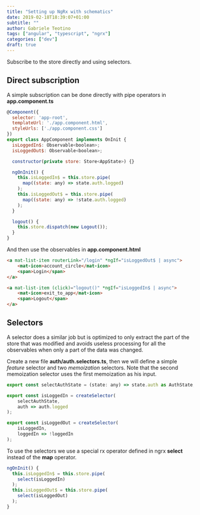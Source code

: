 ```yaml
---
title: "Setting up NgRx with schematics"
date: 2019-02-18T18:39:07+01:00
subtitle: ""
author: Gabriele Teotino
tags: ["angular", "typescript", "ngrx"]
categories: ["dev"]
draft: true
---
```


Subscribe to the store directly and using selectors.

<!--more-->

## Direct subscription

A simple subscription can be done directly with pipe operators in **app.component.ts**

```js
@Component({
  selector: 'app-root',
  templateUrl: './app.component.html',
  styleUrls: ['./app.component.css']
})
export class AppComponent implements OnInit {
  isLoggedIn$: Observable<boolean>;
  isLoggedOut$: Observable<boolean>;

  constructor(private store: Store<AppState>) {}

  ngOnInit() {
    this.isLoggedIn$ = this.store.pipe(
      map((state: any) => state.auth.logged)
    );
    this.isLoggedOut$ = this.store.pipe(
      map((state: any) => !state.auth.logged)
    );
  }

  logout() {
    this.store.dispatch(new Logout());
  }
}
```

And then use the observables in **app.component.html**

```html
<a mat-list-item routerLink="/login" *ngIf="isLoggedOut$ | async">
    <mat-icon>account_circle</mat-icon>
    <span>Login</span>
</a>

<a mat-list-item (click)="logout()" *ngIf="isLoggedIn$ | async">
    <mat-icon>exit_to_app</mat-icon>
    <span>Logout</span>
</a>
```

## Selectors

A selector does a similar job but is optimized to only extract the part of the store that was modified and avoids useless processing for all the observables when only a part of the data was changed.

Create a new file **auth/auth.selectors.ts**, then we will define a simple *feature* selector and two *memoization* selectors. Note that the second memoization selector uses the first memoization as his input.

```js
export const selectAuthState = (state: any) => state.auth as AuthState;

export const isLoggedIn = createSelector(
    selectAuthState,
    auth => auth.logged
);

export const isLoggedOut = createSelector(
    isLoggedIn,
    loggedIn => !loggedIn
);
```

To use the selectors we use a special rx operator defined in ngrx **select** instead of the **map** operator.

```js
ngOnInit() {
  this.isLoggedIn$ = this.store.pipe(
    select(isLoggedIn)
  );
  this.isLoggedOut$ = this.store.pipe(
    select(isLoggedOut)
  );
}
```
